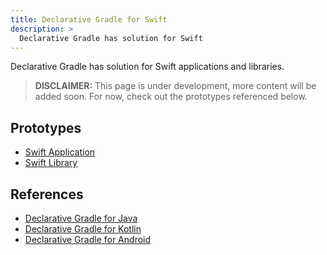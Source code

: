 ```yaml
---
title: Declarative Gradle for Swift
description: >
  Declarative Gradle has solution for Swift
---
```


Declarative Gradle has solution for Swift applications and libraries.

> **DISCLAIMER:** This page is under development, more content will be added soon.
> For now, check out the prototypes referenced below.

## Prototypes

- [Swift Application](../../unified-prototype/testbed-swift-application/)
- [Swift Library](../../unified-prototype/testbed-swift-library/)

## References

- [Declarative Gradle for Java](../java/README.md)
- [Declarative Gradle for Kotlin](../kotlin/README.md)
- [Declarative Gradle for Android](../android/README.md)
